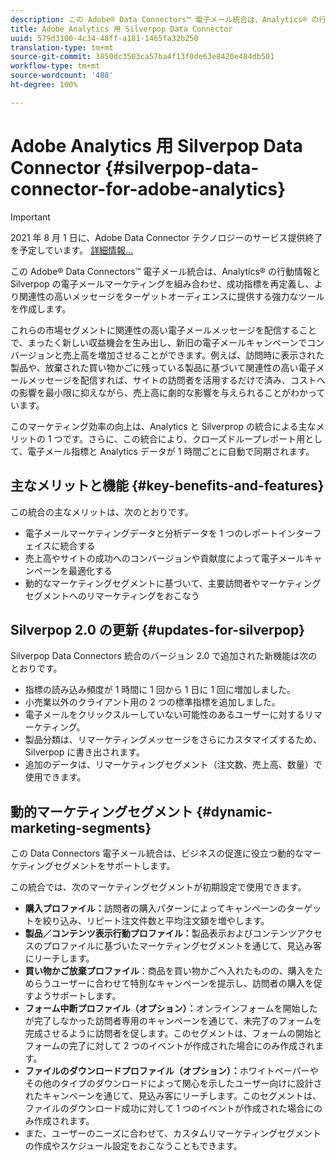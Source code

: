 ```yaml
---
description: この Adobe® Data Connectors™ 電子メール統合は、Analytics® の行動情報と Silverpop の電子メールマーケティングを組み合わせ、成功指標を再定義し、より関連性の高いメッセージをターゲットオーディエンスに提供する強力なツールを作成します。
title: Adobe Analytics 用 Silverpop Data Connector
uuid: 579d3100-4c34-48ff-a181-1465fa32b250
translation-type: tm+mt
source-git-commit: 3850dc3503ca57ba4f13f0de63e8420e484db501
workflow-type: tm+mt
source-wordcount: '488'
ht-degree: 100%

---
```



# Adobe Analytics 用 Silverpop Data Connector {#silverpop-data-connector-for-adobe-analytics}

>[!IMPORTANT]
>
>2021 年 8 月 1 日に、Adobe Data Connector テクノロジーのサービス提供終了を予定しています。 [詳細情報...](/help/import/data-connectors/data-connectors-eol.md)

この Adobe® Data Connectors™ 電子メール統合は、Analytics® の行動情報と Silverpop の電子メールマーケティングを組み合わせ、成功指標を再定義し、より関連性の高いメッセージをターゲットオーディエンスに提供する強力なツールを作成します。

これらの市場セグメントに関連性の高い電子メールメッセージを配信することで、まったく新しい収益機会を生み出し、新旧の電子メールキャンペーンでコンバージョンと売上高を増加させることができます。例えば、訪問時に表示された製品や、放棄された買い物かごに残っている製品に基づいて関連性の高い電子メールメッセージを配信すれば、サイトの訪問者を活用するだけで済み、コストへの影響を最小限に抑えながら、売上高に劇的な影響を与えられることがわかっています。

このマーケティング効率の向上は、Analytics と Silverprop の統合による主なメリットの 1 つです。さらに、この統合により、クローズドループレポート用として、電子メール指標と Analytics データが 1 時間ごとに自動で同期されます。

## 主なメリットと機能 {#key-benefits-and-features}

この統合の主なメリットは、次のとおりです。

* 電子メールマーケティングデータと分析データを 1 つのレポートインターフェイスに統合する
* 売上高やサイトの成功へのコンバージョンや貢献度によって電子メールキャンペーンを最適化する
* 動的なマーケティングセグメントに基づいて、主要訪問者やマーケティングセグメントへのリマーケティングをおこなう

## Silverpop 2.0 の更新 {#updates-for-silverpop}

Silverpop Data Connectors 統合のバージョン 2.0 で追加された新機能は次のとおりです。

* 指標の読み込み頻度が 1 時間に 1 回から 1 日に 1 回に増加しました。
* 小売業以外のクライアント用の 2 つの標準指標を追加しました。
* 電子メールをクリックスルーしていない可能性のあるユーザーに対するリマーケティング。
* 製品分類は、リマーケティングメッセージをさらにカスタマイズするため、Silverpop に書き出されます。
* 追加のデータは、リマーケティングセグメント（注文数、売上高、数量）で使用できます。

## 動的マーケティングセグメント {#dynamic-marketing-segments}

この Data Connectors 電子メール統合は、ビジネスの促進に役立つ動的なマーケティングセグメントをサポートします。

この統合では、次のマーケティングセグメントが初期設定で使用できます。

* **購入プロファイル：**&#x200B;訪問者の購入パターンによってキャンペーンのターゲットを絞り込み、リピート注文件数と平均注文額を増やします。
* **製品／コンテンツ表示行動プロファイル：**&#x200B;製品表示およびコンテンツアクセスのプロファイルに基づいたマーケティングセグメントを通じて、見込み客にリーチします。
* **買い物かご放棄プロファイル**：商品を買い物かごへ入れたものの、購入をためらうユーザーに合わせて特別なキャンペーンを提示し、訪問者の購入を促すようサポートします。
* **フォーム中断プロファイル（オプション）：**&#x200B;オンラインフォームを開始したが完了しなかった訪問者専用のキャンペーンを通じて、未完了のフォームを完成させるように訪問者を促します。このセグメントは、フォームの開始とフォームの完了に対して 2 つのイベントが作成された場合にのみ作成されます。
* **ファイルのダウンロードプロファイル（オプション）：**&#x200B;ホワイトペーパーやその他のタイプのダウンロードによって関心を示したユーザー向けに設計されたキャンペーンを通じて、見込み客にリーチします。このセグメントは、ファイルのダウンロード成功に対して 1 つのイベントが作成された場合にのみ作成されます。
* また、ユーザーのニーズに合わせて、カスタムリマーケティングセグメントの作成やスケジュール設定をおこなうこともできます。
